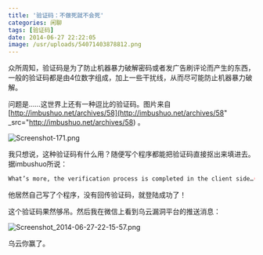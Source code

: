 ```yaml
---
title: '验证码：不做死就不会死'
categories: 闲聊
tags: [验证码]
date: 2014-06-27 22:22:05
image: /usr/uploads/54071403878812.png
---
```

众所周知，验证码是为了防止机器暴力破解密码或者发广告刷评论而产生的东西，一般的验证码都是由4位数字组成，加上一些干扰线，从而尽可能防止机器暴力破解。

问题是……这世界上还有一种逗比的验证码。图片来自 [http://imbushuo.net/archives/58](http://imbushuo.net/archives/58" _src="http://imbushuo.net/archives/58) 。

<img src="/usr/uploads/54071403878812.png" title="Screenshot-171.png"/>

我只想说，这种验证码有什么用？随便写个程序都能把验证码直接抠出来填进去。据imbushuo所说：

```bash
What’s more, the verification process is completed in the client side…(later I found that I could bypass the CAPTCHA by sending the HTTP request directly.)
```

他居然自己写了个程序，没有回传验证码，就登陆成功了！

这个验证码果然够吊。然后我在微信上看到乌云漏洞平台的推送消息：

<img src="/usr/uploads/20140627/1403878899112717.png" title="Screenshot_2014-06-27-22-15-57.png"/>

乌云你赢了。
